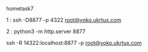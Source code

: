 hometask7

1 :
ssh -D8877 -p 4322 root@yoko.ukrtux.com


2 :
python3 -m http.server 8877

ssh -R 14322:localhost:8877 -p root@yoko.ukrtux.com